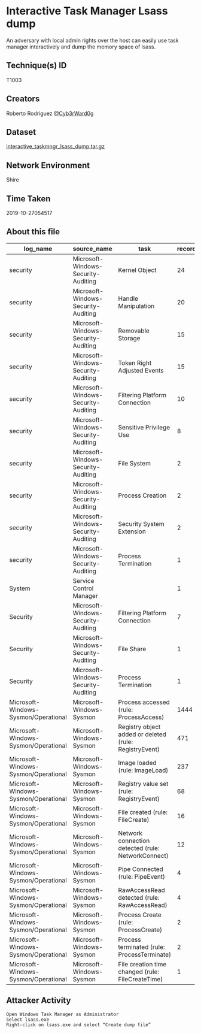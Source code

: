 # Interactive Task Manager Lsass dump

An adversary with local admin rights over the host can easily use task manager interactively and dump the memory space of lsass.

## Technique(s) ID

T1003

## Creators

Roberto Rodriguez [@Cyb3rWard0g](https://twitter.com/Cyb3rWard0g)

## Dataset

[interactive_taskmngr_lsass_dump.tar.gz](./interactive_taskmngr_lsass_dump.tar.gz)

## Network Environment

Shire

## Time Taken

2019-10-27054517

## About this file

| log_name                             | source_name                         | task                                                   |   record_number |
|--------------------------------------|-------------------------------------|--------------------------------------------------------|-----------------|
| security                             | Microsoft-Windows-Security-Auditing | Kernel Object                                          |              24 |
| security                             | Microsoft-Windows-Security-Auditing | Handle Manipulation                                    |              20 |
| security                             | Microsoft-Windows-Security-Auditing | Removable Storage                                      |              15 |
| security                             | Microsoft-Windows-Security-Auditing | Token Right Adjusted Events                            |              15 |
| security                             | Microsoft-Windows-Security-Auditing | Filtering Platform Connection                          |              10 |
| security                             | Microsoft-Windows-Security-Auditing | Sensitive Privilege Use                                |               8 |
| security                             | Microsoft-Windows-Security-Auditing | File System                                            |               2 |
| security                             | Microsoft-Windows-Security-Auditing | Process Creation                                       |               2 |
| security                             | Microsoft-Windows-Security-Auditing | Security System Extension                              |               2 |
| security                             | Microsoft-Windows-Security-Auditing | Process Termination                                    |               1 |
| System                               | Service Control Manager             |                                                        |               1 |
| Security                             | Microsoft-Windows-Security-Auditing | Filtering Platform Connection                          |               7 |
| Security                             | Microsoft-Windows-Security-Auditing | File Share                                             |               1 |
| Security                             | Microsoft-Windows-Security-Auditing | Process Termination                                    |               1 |
| Microsoft-Windows-Sysmon/Operational | Microsoft-Windows-Sysmon            | Process accessed (rule: ProcessAccess)                 |            1444 |
| Microsoft-Windows-Sysmon/Operational | Microsoft-Windows-Sysmon            | Registry object added or deleted (rule: RegistryEvent) |             471 |
| Microsoft-Windows-Sysmon/Operational | Microsoft-Windows-Sysmon            | Image loaded (rule: ImageLoad)                         |             237 |
| Microsoft-Windows-Sysmon/Operational | Microsoft-Windows-Sysmon            | Registry value set (rule: RegistryEvent)               |              68 |
| Microsoft-Windows-Sysmon/Operational | Microsoft-Windows-Sysmon            | File created (rule: FileCreate)                        |              16 |
| Microsoft-Windows-Sysmon/Operational | Microsoft-Windows-Sysmon            | Network connection detected (rule: NetworkConnect)     |              12 |
| Microsoft-Windows-Sysmon/Operational | Microsoft-Windows-Sysmon            | Pipe Connected (rule: PipeEvent)                       |               4 |
| Microsoft-Windows-Sysmon/Operational | Microsoft-Windows-Sysmon            | RawAccessRead detected (rule: RawAccessRead)           |               4 |
| Microsoft-Windows-Sysmon/Operational | Microsoft-Windows-Sysmon            | Process Create (rule: ProcessCreate)                   |               2 |
| Microsoft-Windows-Sysmon/Operational | Microsoft-Windows-Sysmon            | Process terminated (rule: ProcessTerminate)            |               2 |
| Microsoft-Windows-Sysmon/Operational | Microsoft-Windows-Sysmon            | File creation time changed (rule: FileCreateTime)      |               1 |

## Attacker Activity

```
Open Windows Task Manager as Administrator
Select lsass.exe
Right-click on lsass.exe and select “Create dump file”
```